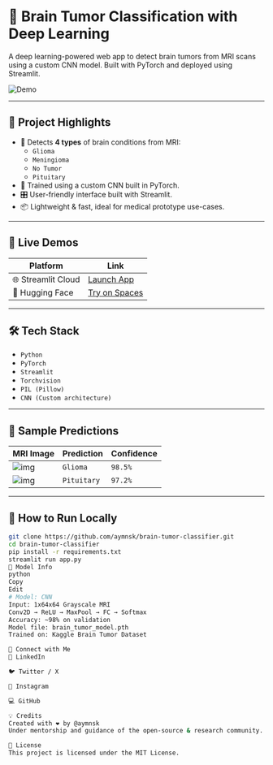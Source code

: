 # 🧠 Brain Tumor Classification with Deep Learning

A deep learning-powered web app to detect brain tumors from MRI scans using a custom CNN model. Built with PyTorch and deployed using Streamlit.

![Demo](https://user-images.githubusercontent.com/your-demo-gif.gif) <!-- Optional: Replace with a gif/screenshot -->

---

## 📌 Project Highlights

- 🧠 Detects **4 types** of brain conditions from MRI:
  - `Glioma`
  - `Meningioma`
  - `No Tumor`
  - `Pituitary`
- 🧪 Trained using a custom CNN built in PyTorch.
- 🎛️ User-friendly interface built with Streamlit.
- 📦 Lightweight & fast, ideal for medical prototype use-cases.

---

## 🚀 Live Demos

| Platform          | Link                                   |
|------------------|----------------------------------------|
| 🌐 Streamlit Cloud | [Launch App](https://your-streamlit-link) |
| 🤗 Hugging Face    | [Try on Spaces](https://huggingface.co/spaces/your-app) |

---

## 🛠 Tech Stack

- `Python`
- `PyTorch`
- `Streamlit`
- `Torchvision`
- `PIL (Pillow)`
- `CNN (Custom architecture)`

---

## 📸 Sample Predictions

| MRI Image | Prediction | Confidence |
|-----------|------------|------------|
| ![img](examples/glioma.jpg) | `Glioma` | `98.5%` |
| ![img](examples/pituitary.jpg) | `Pituitary` | `97.2%` |

---

## 🧪 How to Run Locally

```bash
git clone https://github.com/aymnsk/brain-tumor-classifier.git
cd brain-tumor-classifier
pip install -r requirements.txt
streamlit run app.py
🧠 Model Info
python
Copy
Edit
# Model: CNN
Input: 1x64x64 Grayscale MRI
Conv2D → ReLU → MaxPool → FC → Softmax
Accuracy: ~98% on validation
Model file: brain_tumor_model.pth
Trained on: Kaggle Brain Tumor Dataset

🔗 Connect with Me
💼 LinkedIn

🐦 Twitter / X

📸 Instagram

💻 GitHub

💡 Credits
Created with ❤️ by @aymnsk
Under mentorship and guidance of the open-source & research community.

📃 License
This project is licensed under the MIT License.

